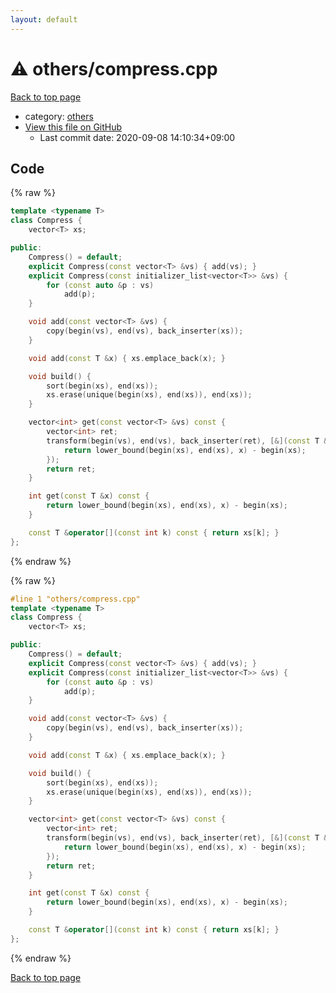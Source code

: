 ```yaml
---
layout: default
---
```


<!-- mathjax config similar to math.stackexchange -->
<script type="text/javascript" async
  src="https://cdnjs.cloudflare.com/ajax/libs/mathjax/2.7.5/MathJax.js?config=TeX-MML-AM_CHTML">
</script>
<script type="text/x-mathjax-config">
  MathJax.Hub.Config({
    TeX: { equationNumbers: { autoNumber: "AMS" }},
    tex2jax: {
      inlineMath: [ ['$','$'] ],
      processEscapes: true
    },
    "HTML-CSS": { matchFontHeight: false },
    displayAlign: "left",
    displayIndent: "2em"
  });
</script>

<script type="text/javascript" src="https://cdnjs.cloudflare.com/ajax/libs/jquery/3.4.1/jquery.min.js"></script>
<script src="https://cdn.jsdelivr.net/npm/jquery-balloon-js@1.1.2/jquery.balloon.min.js" integrity="sha256-ZEYs9VrgAeNuPvs15E39OsyOJaIkXEEt10fzxJ20+2I=" crossorigin="anonymous"></script>
<script type="text/javascript" src="../../assets/js/copy-button.js"></script>
<link rel="stylesheet" href="../../assets/css/copy-button.css" />


# :warning: others/compress.cpp

<a href="../../index.html">Back to top page</a>

* category: <a href="../../index.html#5e2bab0ecb94c4ea40777733195abe1b">others</a>
* <a href="{{ site.github.repository_url }}/blob/master/others/compress.cpp">View this file on GitHub</a>
    - Last commit date: 2020-09-08 14:10:34+09:00




## Code

<a id="unbundled"></a>
{% raw %}
```cpp
template <typename T>
class Compress {
    vector<T> xs;

public:
    Compress() = default;
    explicit Compress(const vector<T> &vs) { add(vs); }
    explicit Compress(const initializer_list<vector<T>> &vs) {
        for (const auto &p : vs)
            add(p);
    }

    void add(const vector<T> &vs) {
        copy(begin(vs), end(vs), back_inserter(xs));
    }

    void add(const T &x) { xs.emplace_back(x); }

    void build() {
        sort(begin(xs), end(xs));
        xs.erase(unique(begin(xs), end(xs)), end(xs));
    }

    vector<int> get(const vector<T> &vs) const {
        vector<int> ret;
        transform(begin(vs), end(vs), back_inserter(ret), [&](const T &x) {
            return lower_bound(begin(xs), end(xs), x) - begin(xs);
        });
        return ret;
    }

    int get(const T &x) const {
        return lower_bound(begin(xs), end(xs), x) - begin(xs);
    }

    const T &operator[](const int k) const { return xs[k]; }
};
```
{% endraw %}

<a id="bundled"></a>
{% raw %}
```cpp
#line 1 "others/compress.cpp"
template <typename T>
class Compress {
    vector<T> xs;

public:
    Compress() = default;
    explicit Compress(const vector<T> &vs) { add(vs); }
    explicit Compress(const initializer_list<vector<T>> &vs) {
        for (const auto &p : vs)
            add(p);
    }

    void add(const vector<T> &vs) {
        copy(begin(vs), end(vs), back_inserter(xs));
    }

    void add(const T &x) { xs.emplace_back(x); }

    void build() {
        sort(begin(xs), end(xs));
        xs.erase(unique(begin(xs), end(xs)), end(xs));
    }

    vector<int> get(const vector<T> &vs) const {
        vector<int> ret;
        transform(begin(vs), end(vs), back_inserter(ret), [&](const T &x) {
            return lower_bound(begin(xs), end(xs), x) - begin(xs);
        });
        return ret;
    }

    int get(const T &x) const {
        return lower_bound(begin(xs), end(xs), x) - begin(xs);
    }

    const T &operator[](const int k) const { return xs[k]; }
};

```
{% endraw %}

<a href="../../index.html">Back to top page</a>


